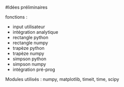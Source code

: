 #Idées préliminaires

fonctions : 
- input utilisateur 
- intégration analytique 
- rectangle python
- rectangle numpy
- trapèze python
- trapèze numpy
- simpson python
- simpson numpy 
- intégration pré-prog

Modules utilisés :
numpy, matplotlib, timeit, time, scipy 
